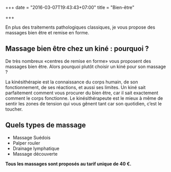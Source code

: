 +++
date = "2016-03-07T19:43:43+07:00"
title = "Bien-être"

+++

En plus des traitements pathologiques classiques, je vous propose des massages bien être et remise en forme.

## Massage bien être chez un kiné : pourquoi ?

De très nombreux &laquo;centres de remise en forme&raquo; vous proposent des massages bien être. Alors pourquoi plutôt choisir un kiné pour son massage ?

La kinésithérapie est la connaissance du corps humain, de son fonctionnement, de ses réactions, et aussi ses limites. Un kiné sait parfaitement comment vous procurer du bien être, car il sait exactement comment le corps fonctionne. Le kinésithérapeute est le mieux à même de sentir les zones de tension qui vous gênent tant car son quotidien, c’est le toucher.

## Quels types de massage

- Massage Suédois
- Palper rouler
- Drainage lymphatique
- Massage découverte

**Tous les massages sont proposés au tarif unique de 40 €.**
